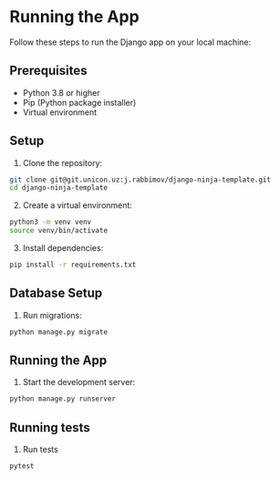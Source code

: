 # Running the App

Follow these steps to run the Django app on your local machine:

## Prerequisites

- Python 3.8 or higher
- Pip (Python package installer)
- Virtual environment

## Setup

1. Clone the repository:
```bash
git clone git@git.unicon.uz:j.rabbimov/django-ninja-template.git  
cd django-ninja-template
```

2. Create a virtual environment:
```bash
python3 -m venv venv
source venv/bin/activate
```

3. Install dependencies:
```bash
pip install -r requirements.txt
```

## Database Setup

1. Run migrations:
```bash
python manage.py migrate
```

## Running the App

1. Start the development server:
```bash
python manage.py runserver
```

## Running tests
1. Run tests

```bash
pytest
```